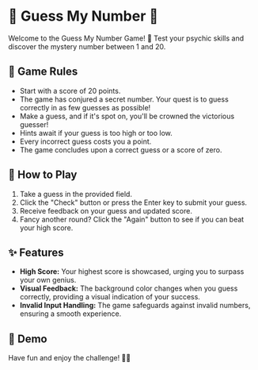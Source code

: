 # 🎉 Guess My Number 🎉

Welcome to the Guess My Number Game! 🚀 Test your psychic skills and discover the mystery number between 1 and 20.

## 🌟 Game Rules

- Start with a score of 20 points.
- The game has conjured a secret number. Your quest is to guess correctly in as few guesses as possible!
- Make a guess, and if it's spot on, you'll be crowned the victorious guesser!
- Hints await if your guess is too high or too low.
- Every incorrect guess costs you a point.
- The game concludes upon a correct guess or a score of zero.

## 🚀 How to Play

1. Take a guess in the provided field.
2. Click the "Check" button or press the Enter key to submit your guess.
3. Receive feedback on your guess and updated score.
4. Fancy another round? Click the "Again" button to see if you can beat your high score.

## ✨ Features

- **High Score:** Your highest score is showcased, urging you to surpass your own genius.
- **Visual Feedback:** The background color changes when you guess correctly, providing a visual indication of your success.
- **Invalid Input Handling:** The game safeguards against invalid numbers, ensuring a smooth experience.

## 👾 Demo

Have fun and enjoy the challenge! 🧙✨
